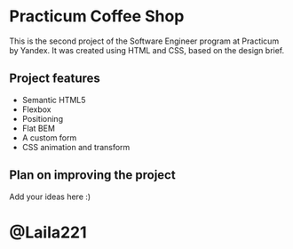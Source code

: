# Practicum Coffee Shop

This is the second project of the Software Engineer program at Practicum by Yandex. It was created using HTML and CSS, based on the design brief.

## Project features

- Semantic HTML5
- Flexbox
- Positioning
- Flat BEM
- A custom form
- CSS animation and transform

## Plan on improving the project

Add your ideas here :)

# @Laila221
